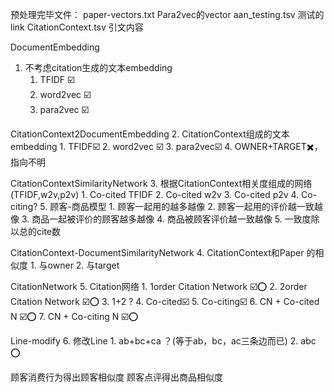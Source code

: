 
预处理完毕文件：
paper-vectors.txt Para2vec的vector
aan_testing.tsv 测试的link
CitationContext.tsv 引文内容


DocumentEmbedding
1. 不考虑citation生成的文本embedding
    1. TFIDF ☑️
    2. word2vec ☑️
    3. para2vec ☑️

CitationContext2DocumentEmbedding
2. CitationContext组成的文本embedding
    1.  TFIDF☑️
    2. word2vec ☑️
    3. para2vec☑️
    4. OWNER+TARGET✖️，指向不明

CitationContextSimilarityNetwork
3. 根据CitationContext相关度组成的网络 (TFIDF,w2v,p2v)
    1. Co-cited TFIDF
    2. Co-cited w2v
    3. Co-cited p2v
    4. Co-citing?
    5. 顾客-商品模型
        1. 顾客一起用的越多越像
        2. 顾客一起用的评价越一致越像
        3. 商品一起被评价的顾客越多越像
        4. 商品被顾客评价越一致越像
        5. 一致度除以总的cite数

CitationContext-DocumentSimilarityNetwork
4. CitationContext和Paper 的相似度
    1. 与owner
    2. 与target

CitationNetwork
5. Citation网络
    1. 1order Citation Network ☑️⭕️
    2. 2order Citation Network ☑️⭕️
    3. 1+2 ?
    4. Co-cited☑️
    5. Co-citing☑️
    6. CN + Co-cited N ☑️⭕️
    7. CN + Co-citing N ☑️⭕️

Line-modify
6. 修改Line
    1. ab+bc+ca ？(等于ab，bc，ac三条边而已)
    2. abc ⭕️


顾客消费行为得出顾客相似度
顾客点评得出商品相似度
